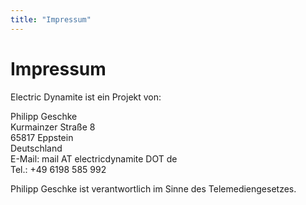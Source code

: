 ```yaml
---
title: "Impressum"
---
```

Impressum
=======

Electric Dynamite ist ein Projekt von:

Philipp Geschke  
Kurmainzer Stra&szlig;e 8  
65817 Eppstein  
Deutschland  
E-Mail: mail AT electricdynamite DOT de  
Tel.: +49 6198 585 992

Philipp Geschke ist verantwortlich im Sinne des Telemediengesetzes.

